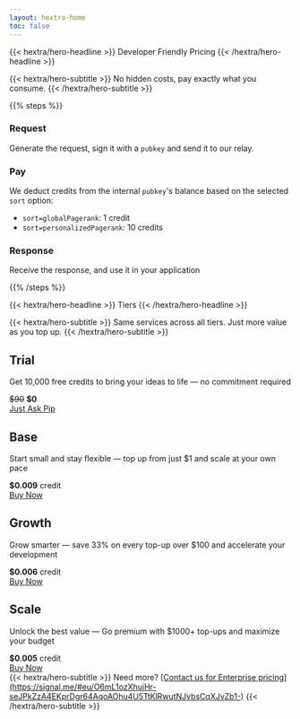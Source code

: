 ```yaml
---
layout: hextra-home
toc: false
---
```


{{< hextra/hero-headline >}}
  Developer Friendly Pricing
{{< /hextra/hero-headline >}}

<div class="hx-mt-2 hx-mb-6">
{{< hextra/hero-subtitle >}}
No hidden costs, pay exactly what you consume.
{{< /hextra/hero-subtitle >}}
</div>

{{% steps %}}

### Request

Generate the request, sign it with a `pubkey` and send it to our relay.

### Pay

We deduct credits from the internal `pubkey`'s balance based on the selected `sort` option:
- `sort=globalPagerank`: 1 credit
- `sort=personalizedPagerank`: 10 credits

### Response

Receive the response, and use it in your application

{{% /steps %}}

{{< hextra/hero-headline >}}
  Tiers
{{< /hextra/hero-headline >}}

<div class="hx-mt-2 hx-mb-6">
{{< hextra/hero-subtitle >}}
Same services across all tiers. Just more value as you top up.
{{< /hextra/hero-subtitle >}}
</div>


<div class="pricing-container">
    <div class="pricing-card">
      <h2>Trial</h2>
      <p>Get 10,000 free credits to bring your ideas to life — no commitment required</p>
      <div class="price"><strike>$90</strike> <strong>$0</strong></div>
        <a class="price-button" href="https://signal.me/#eu/O6mL1ozXhujHr-seJPkZzA4EKprDgr64AqoAOhu4U5TtKlRwutNJvbsCqXJvZb1-" target="_blank">Just Ask Pip</a>
      </div>
    <div class="pricing-card">
      <h2>Base</h2>
      <p>Start small and stay flexible — top up from just $1 and scale at your own pace</p>
      <div class="price"><strong>$0.009</strong> credit</div>
        <a class="price-button" href="https://buy.tryspeed.com/plink_live_m9h4u6yhV6DqNvHK" target="_blank">Buy Now</a>
    </div>
    <div class="pricing-card">
      <h2>Growth</h2>
      <p>Grow smarter — save 33% on every top-up over $100 and accelerate your development</p>
      <div class="price"><strong>$0.006</strong>  credit</div>
        <a class="price-button" href="https://buy.tryspeed.com/plink_live_m9h5bgfkmrGesdev" target="_blank">Buy Now</a>
    </div>
    <div class="pricing-card">
      <h2>Scale</h2>
      <p>Unlock the best value — Go premium with $1000+ top-ups and maximize your budget</p>
      <div class="price"><strong>$0.005</strong> credit</div>
        <a class="price-button" href="https://buy.tryspeed.com/plink_live_m9h5ptc8nDhgaZ8m" target="_blank">Buy Now</a>
        </div>
    </div>
</div>

<div class="hx-mt-8 hx-mb-6">
{{< hextra/hero-subtitle >}}
Need more? <u>[Contact us for Enterprise pricing](https://signal.me/#eu/O6mL1ozXhujHr-seJPkZzA4EKprDgr64AqoAOhu4U5TtKlRwutNJvbsCqXJvZb1-)</u>
{{< /hextra/hero-subtitle >}}
</div>